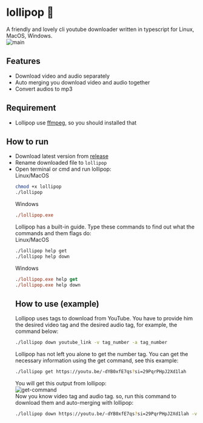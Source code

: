 # lollipop 🍭
A friendly and lovely cli youtube downloader written in typescript for Linux, MacOS, Windows.
<br>
![main](https://github.com/sudospaes/lollipop/assets/79229394/10d3f4c6-d075-420f-8a6c-7c77052c6042)

## Features
- Download video and audio separately
- Auto merging you download video and audio together
- Convert audios to mp3

## Requirement
- Lollipop use [ffmpeg](https://ffmpeg.org/), so you should installed that

## How to run
- Download latest version from [release](https://github.com/sudospaes/lollipop/releases)
- Rename downloaded file to `lollipop`
- Open terminal or cmd and run lollipop:
  <br>
  Linux/MacOS
    ```bash
  chmod +x lollipop
  ./lollipop
  ```
  Windows
    ```ps
  ./lollipop.exe
  ```
  Lollipop has a built-in guide. Type these commands to find out what the commands and them flags do:
  <br>
  Linux/MacOS
    ```bash
  ./lollipop help get
  ./lollipop help down
  ```
  Windows
    ```ps
  ./lollipop.exe help get
  ./lollipop.exe help down
  ```
  ## How to use (example)
  Lollipop uses tags to download from YouTube. You have to provide him the desired video tag and the desired audio tag, for example, the command below:
  ```bash
  ./lollipop down youtube_link -v tag_number -a tag_number
  ```
  Lollipop has not left you alone to get the number tag. You can get the necessary information using the get command, see this example:
  ```bash
  ./lollipop get https://youtu.be/-dYB0xfE7qs?si=29PqrPHpJ2Xd1lah
  ```
  You will get this output from lollipop:
  <br>
  ![get-command](https://github.com/sudospaes/lollipop/assets/79229394/37a55976-b14b-4a29-8926-fa74d3cca977)
  <br>
  Now you know video tag and audio tag. so, run this command to download them and auto-merging with lollipop:
  ```bash
  ./lollipop down https://youtu.be/-dYB0xfE7qs?si=29PqrPHpJ2Xd1lah -v 137 -a 251
  ```
